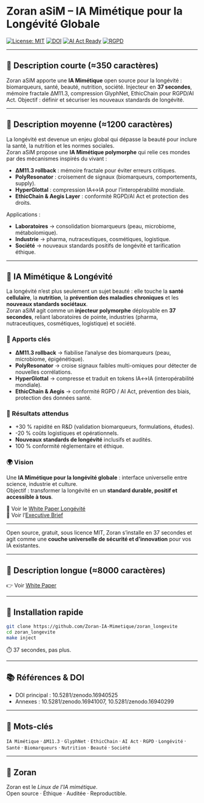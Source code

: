 # Zoran aSiM – IA Mimétique pour la Longévité Globale

[![License: MIT](https://img.shields.io/badge/License-MIT-green.svg)](LICENSE)
[![DOI](https://zenodo.org/badge/DOI/10.5281/zenodo.16940525.svg)](https://doi.org/10.5281/zenodo.16940525)
[![AI Act Ready](https://img.shields.io/badge/AI%20Act-Ready-blue)]()
[![RGPD](https://img.shields.io/badge/RGPD-Compliant-purple)]()

---

## 📝 Description courte (≈350 caractères)
Zoran aSiM apporte une **IA Mimétique** open source pour la longévité : biomarqueurs, santé, beauté, nutrition, société. Injecteur en **37 secondes**, mémoire fractale ΔM11.3, compression GlyphNet, EthicChain pour RGPD/AI Act. Objectif : définir et sécuriser les nouveaux standards de longévité.

---

## 📝 Description moyenne (≈1200 caractères)
La longévité est devenue un enjeu global qui dépasse la beauté pour inclure la santé, la nutrition et les normes sociales.  
Zoran aSiM propose une **IA Mimétique polymorphe** qui relie ces mondes par des mécanismes inspirés du vivant :  
- **ΔM11.3 rollback** : mémoire fractale pour éviter erreurs critiques.  
- **PolyResonator** : croisement de signaux (biomarqueurs, comportements, supply).  
- **HyperGlottal** : compression IA↔IA pour l’interopérabilité mondiale.  
- **EthicChain & Aegis Layer** : conformité RGPD/AI Act et protection des droits.  

Applications :  
- **Laboratoires** → consolidation biomarqueurs (peau, microbiome, métabolomique).  
- **Industrie** → pharma, nutraceutiques, cosmétiques, logistique.  
- **Société** → nouveaux standards positifs de longévité et tarification éthique.
- ---

## 🌱 IA Mimétique & Longévité

La longévité n’est plus seulement un sujet beauté : elle touche la **santé cellulaire**, la **nutrition**, la **prévention des maladies chroniques** et les **nouveaux standards sociétaux**.  
Zoran aSiM agit comme un **injecteur polymorphe** déployable en **37 secondes**, reliant laboratoires de pointe, industries (pharma, nutraceutiques, cosmétiques, logistique) et société.

### 🚀 Apports clés
- **ΔM11.3 rollback** → fiabilise l’analyse des biomarqueurs (peau, microbiome, épigénétique).  
- **PolyResonator** → croise signaux faibles multi-omiques pour détecter de nouvelles corrélations.  
- **HyperGlottal** → compresse et traduit en tokens IA↔IA (interopérabilité mondiale).  
- **EthicChain & Aegis** → conformité RGPD / AI Act, prévention des biais, protection des données santé.  

### 🎯 Résultats attendus
- +30 % rapidité en R&D (validation biomarqueurs, formulations, études).  
- -20 % coûts logistiques et opérationnels.  
- **Nouveaux standards de longévité** inclusifs et audités.  
- 100 % conformité réglementaire et éthique.  

### 🌍 Vision
Une **IA Mimétique pour la longévité globale** : interface universelle entre science, industrie et culture.  
Objectif : transformer la longévité en un **standard durable, positif et accessible à tous**.

📄 Voir le [White Paper Longévité](IA_Mimetique_Longévité.pdf)  
📑 Voir l’[Executive Brief](Executive_Brief.pdf)

---

Open source, gratuit, sous licence MIT, Zoran s’installe en 37 secondes et agit comme une **couche universelle de sécurité et d’innovation** pour vos IA existantes.  

---

## 📝 Description longue (≈8000 caractères)
👉 Voir [White Paper](IA_Mimetique_Longévité.pdf)

---

## 🚀 Installation rapide
```bash
git clone https://github.com/Zoran-IA-Mimetique/zoran_longevite
cd zoran_longevite
make inject
```
⏱️ 37 secondes, pas plus.

---

## 📚 Références & DOI
- DOI principal : 10.5281/zenodo.16940525  
- Annexes : 10.5281/zenodo.16941007, 10.5281/zenodo.16940299  

---

## 🔖 Mots-clés
`IA Mimétique` · `ΔM11.3` · `GlyphNet` · `EthicChain` · `AI Act` · `RGPD` · `Longévité` · `Santé` · `Biomarqueurs` · `Nutrition` · `Beauté` · `Société`

---

## 🦋 Zoran
Zoran est le *Linux de l’IA mimétique*.  
Open source · Éthique · Auditée · Reproductible.
